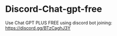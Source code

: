 # Discord-Chat-gpt-free
Use Chat GPT PLUS FREE using discord bot joining: https://discord.gg/BTzCaghJ3Y







                                                                                                                                                    